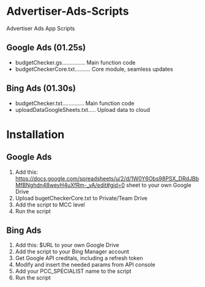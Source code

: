 # Advertiser-Ads-Scripts
Advertiser Ads App Scripts

Google Ads (01.25s)
-
- budgetChecker.gs............... Main function code
- budgetCheckerCore.txt.......... Core module, seamless updates

Bing Ads (01.30s)
-
- budgetChecker.txt.............. Main function code
- uploadDataGoogleSheets.txt..... Upload data to cloud




# Installation

Google Ads
-
1. Add this: https://docs.google.com/spreadsheets/u/2/d/1W0Y6Obs98PSX_DRdJBbMfBNghdn48weyH4uXfRm-_vA/edit#gid=0 sheet to your own Google Drive
2. Upload bugetCheckerCore.txt to Private/Team Drive
3. Add the script to MCC level
4. Run the script

Bing Ads
-
1. Add this: $URL to your own Google Drive
2. Add the script to your Bing Manager account
3. Get Google API creditals, including a refresh token
4. Modify and insert the needed params from API console
5. Add your PCC_SPECIALIST name to the script
6. Run the script

